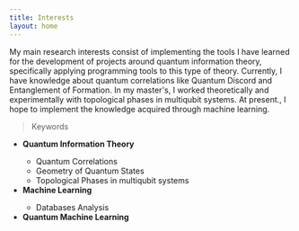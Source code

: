 ```yaml
---
title: Interests
layout: home
---
```



<p>My main research interests consist of implementing the tools I have learned for the development of projects around quantum information theory, specifically applying programming tools to this type of theory. Currently, I have knowledge about quantum correlations like Quantum Discord and Entanglement of Formation. In my master's, I worked theoretically and experimentally with topological phases in multiqubit systems. At present., I hope to implement the knowledge acquired through machine learning.</p> 

> Keywords
<ul>
<li><strong>Quantum Information Theory</strong></li>
  <ul>
   <li>Quantum Correlations</li>
   <li>Geometry of Quantum States</li>
   <li>Topological Phases in multiqubit systems </li>
  </ul>
  
<li><strong>Machine Learning</strong></li>
  <ul>
  <li>Databases Analysis</li>
  </ul>
<li><strong>Quantum Machine Learning</strong></li>
</ul>





